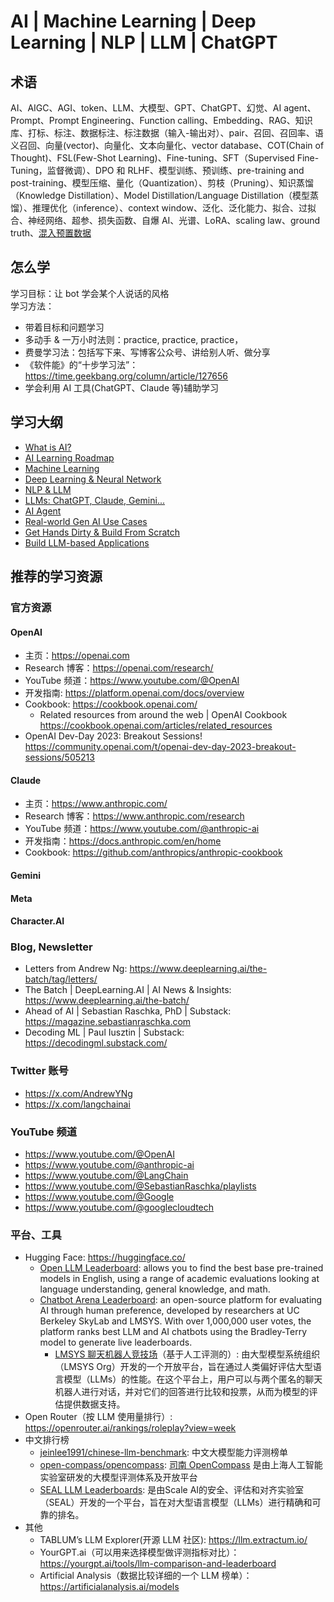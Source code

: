 # AI | Machine Learning | Deep Learning | NLP | LLM | ChatGPT

## 术语
AI、AIGC、AGI、token、LLM、大模型、GPT、ChatGPT、幻觉、AI agent、Prompt、Prompt Engineering、Function calling、Embedding、RAG、知识库、打标、标注、数据标注、标注数据（输入-输出对）、pair、召回、召回率、语义召回、向量(vector)、向量化、文本向量化、vector database、COT(Chain of Thought)、FSL(Few-Shot Learning)、Fine-tuning、SFT（Supervised Fine-Tuning，监督微调）、DPO 和 RLHF、模型训练、预训练、pre-training and post-training、模型压缩、量化（Quantization）、剪枝（Pruning）、知识蒸馏（Knowledge Distillation）、Model Distillation/Language Distillation（模型蒸馏）、推理优化（inference）、context window、泛化、泛化能力、拟合、过拟合、神经网络、超参、损失函数、自爆 AI、光谱、LoRA、scaling law、ground truth、[混入预置数据](https://www.volcengine.com/docs/82379/1221664#%E6%98%AF%E5%90%A6%E6%B7%B7%E5%85%A5%E9%A2%84%E7%BD%AE%E6%95%B0%E6%8D%AE)


## 怎么学 
学习目标：让 bot 学会某个人说话的风格  
学习方法：
- 带着目标和问题学习
- 多动手 & 一万小时法则：practice, practice, practice，
- 费曼学习法：包括写下来、写博客公众号、讲给别人听、做分享
- 《软件能》的“十步学习法”：https://time.geekbang.org/column/article/127656
- 学会利用 AI 工具(ChatGPT、Claude 等)辅助学习


## 学习大纲
- [What is AI?](https://github.com/ShannonChenCHN/AIOdyssey/issues/1)
- [AI Learning Roadmap](https://github.com/ShannonChenCHN/AIOdyssey/issues/7)
- [Machine Learning](https://github.com/ShannonChenCHN/AIOdyssey/issues/2)
- [Deep Learning & Neural Network](https://github.com/ShannonChenCHN/AIOdyssey/issues/3)
- [NLP & LLM](https://github.com/ShannonChenCHN/AIOdyssey/issues/4)
- [LLMs: ChatGPT, Claude, Gemini...](https://github.com/ShannonChenCHN/AIOdyssey/issues/5)
- [AI Agent](https://github.com/ShannonChenCHN/AIOdyssey/issues/6)
- [Real-world Gen AI Use Cases](https://github.com/ShannonChenCHN/AIOdyssey/issues/8)
- [Get Hands Dirty & Build From Scratch](https://github.com/ShannonChenCHN/AIOdyssey/issues/9)
- [Build LLM-based Applications](https://github.com/ShannonChenCHN/AIOdyssey/issues/10)


## 推荐的学习资源

### 官方资源
#### OpenAI
- 主页：https://openai.com
- Research 博客：https://openai.com/research/
- YouTube 频道：https://www.youtube.com/@OpenAI
- 开发指南: https://platform.openai.com/docs/overview 
- Cookbook: https://cookbook.openai.com/ 
  - Related resources from around the web | OpenAI Cookbook https://cookbook.openai.com/articles/related_resources
- OpenAI Dev-Day 2023: Breakout Sessions! https://community.openai.com/t/openai-dev-day-2023-breakout-sessions/505213

#### Claude
- 主页：https://www.anthropic.com/
- Research 博客：https://www.anthropic.com/research
- YouTube 频道：https://www.youtube.com/@anthropic-ai
- 开发指南：https://docs.anthropic.com/en/home
- Cookbook: https://github.com/anthropics/anthropic-cookbook

#### Gemini

#### Meta

#### Character.AI


### Blog, Newsletter
- Letters from Andrew Ng: https://www.deeplearning.ai/the-batch/tag/letters/
- The Batch | DeepLearning.AI | AI News & Insights: https://www.deeplearning.ai/the-batch/
- Ahead of AI | Sebastian Raschka, PhD | Substack: https://magazine.sebastianraschka.com
- Decoding ML | Paul Iusztin | Substack: https://decodingml.substack.com/

### Twitter 账号
- https://x.com/AndrewYNg
- https://x.com/langchainai

### YouTube 频道
- https://www.youtube.com/@OpenAI
- https://www.youtube.com/@anthropic-ai
- https://www.youtube.com/@LangChain
- https://www.youtube.com/@SebastianRaschka/playlists
- https://www.youtube.com/@Google
- https://www.youtube.com/@googlecloudtech

### 平台、工具
- Hugging Face: https://huggingface.co/
   - [Open LLM Leaderboard](https://huggingface.co/spaces/open-llm-leaderboard/open_llm_leaderboard#/): allows you to find the best base pre-trained models in English, using a range of academic evaluations looking at language understanding, general knowledge, and math.
   - [Chatbot Arena Leaderboard](https://huggingface.co/spaces/lmarena-ai/chatbot-arena-leaderboard): an open-source platform for evaluating AI through human preference, developed by researchers at UC Berkeley SkyLab and LMSYS. With over 1,000,000 user votes, the platform ranks best LLM and AI chatbots using the Bradley-Terry model to generate live leaderboards.
      - [LMSYS 聊天机器人竞技场](https://lmarena.ai/?leaderboard)（基于人工评测的）: 由大型模型系统组织（LMSYS Org）开发的一个开放平台，旨在通过人类偏好评估大型语言模型（LLMs）的性能。在这个平台上，用户可以与两个匿名的聊天机器人进行对话，并对它们的回答进行比较和投票，从而为模型的评估提供数据支持。
- Open Router（按 LLM 使用量排行）: https://openrouter.ai/rankings/roleplay?view=week
- 中文排行榜
   - [jeinlee1991/chinese-llm-benchmark](https://github.com/jeinlee1991/chinese-llm-benchmark?tab=readme-ov-file#-%E6%8E%92%E8%A1%8C%E6%A6%9C): 中文大模型能力评测榜单
   - [open-compass/opencompass](https://github.com/open-compass/OpenCompass): [司南 OpenCompass](https://rank.opencompass.org.cn/leaderboard-llm/?m=24-11) 是由上海人工智能实验室研发的大模型评测体系及开放平台
   - [SEAL LLM Leaderboards](https://scale.com/leaderboard/chinese): 是由Scale AI的安全、评估和对齐实验室（SEAL）开发的一个平台，旨在对大型语言模型（LLMs）进行精确和可靠的排名。
- 其他
   - TABLUM’s LLM Explorer(开源 LLM 社区): https://llm.extractum.io/
   - YourGPT.ai（可以用来选择模型做评测指标对比）：https://yourgpt.ai/tools/llm-comparison-and-leaderboard
   - Artificial Analysis（数据比较详细的一个 LLM 榜单）：https://artificialanalysis.ai/models

